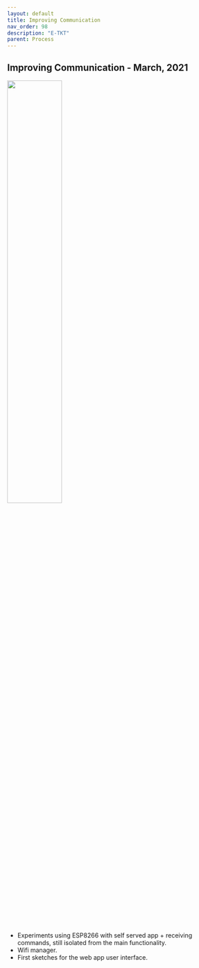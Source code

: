 ```yaml
---
layout: default
title: Improving Communication
nav_order: 98
description: "E-TKT"
parent: Process
---
```

## Improving Communication - March, 2021
 <img src="https://user-images.githubusercontent.com/15098003/171271137-047c1efe-4b0d-4ffa-89ae-fdf83de84ba9.jpg" width="50%">
 
- Experiments using ESP8266 with self served app + receiving commands, still isolated from the main functionality.
- Wifi manager.
- First sketches for the web app user interface.
